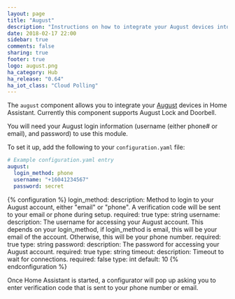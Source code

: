```yaml
---
layout: page
title: "August"
description: "Instructions on how to integrate your August devices into Home Assistant."
date: 2018-02-17 22:00
sidebar: true
comments: false
sharing: true
footer: true
logo: august.png
ha_category: Hub
ha_release: "0.64"
ha_iot_class: "Cloud Polling"
---
```


The `august` component allows you to integrate your [August](http://august.com) devices in Home Assistant. Currently this component supports August Lock and Doorbell.

You will need your August login information (username (either phone# or email), and password) to use this module.

To set it up, add the following to your `configuration.yaml` file:

```yaml
# Example configuration.yaml entry
august:
  login_method: phone
  username: "+16041234567"
  password: secret
```

{% configuration %}
  login_method:
    description: Method to login to your August account, either "email" or "phone". A verification code will be sent to your email or phone during setup.
    required: true
    type: string
  username:
    description: The username for accessing your August account. This depends on your login_method, if login_method is email, this will be your email of the account. Otherwise, this will be your phone number.
    required: true
    type: string
  password:
    description: The password for accessing your August account.
    required: true
    type: string
  timeout:
    description: Timeout to wait for connections.
    required: false
    type: int
    default: 10
{% endconfiguration %}

Once Home Assistant is started, a configurator will pop up asking you to enter verification code that is sent to your phone number or email.

